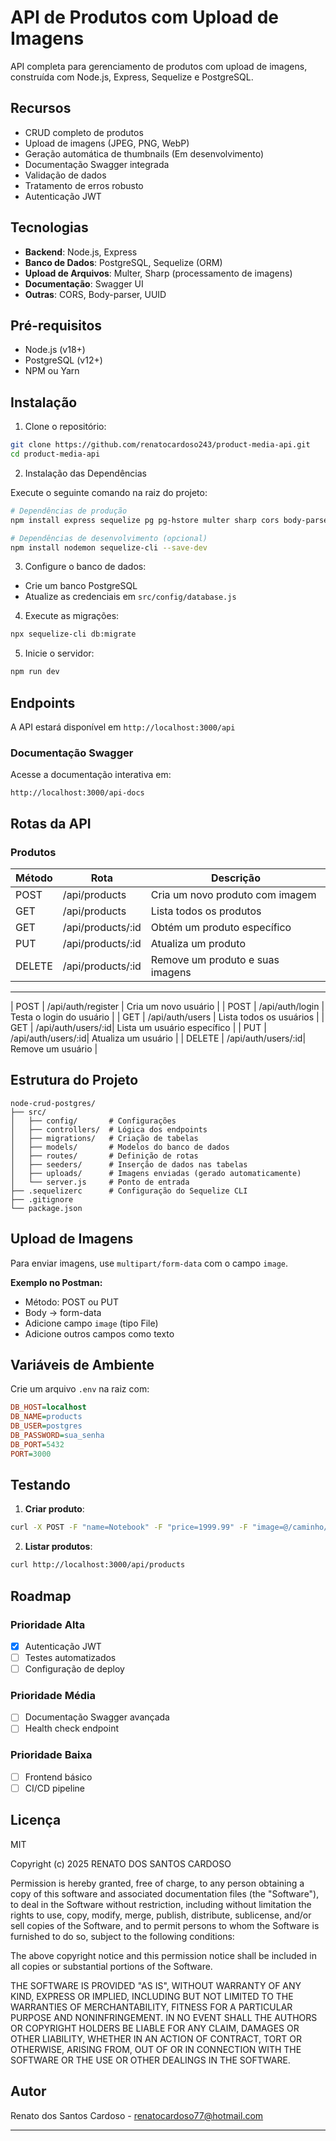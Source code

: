 # API de Produtos com Upload de Imagens

API completa para gerenciamento de produtos com upload de imagens, construída com Node.js, Express, Sequelize e PostgreSQL.

## Recursos

- CRUD completo de produtos
- Upload de imagens (JPEG, PNG, WebP)
- Geração automática de thumbnails (Em desenvolvimento)
- Documentação Swagger integrada
- Validação de dados
- Tratamento de erros robusto
- Autenticação JWT

## Tecnologias

- **Backend**: Node.js, Express
- **Banco de Dados**: PostgreSQL, Sequelize (ORM)
- **Upload de Arquivos**: Multer, Sharp (processamento de imagens)
- **Documentação**: Swagger UI
- **Outras**: CORS, Body-parser, UUID

## Pré-requisitos

- Node.js (v18+)
- PostgreSQL (v12+)
- NPM ou Yarn

## Instalação

1. Clone o repositório:

```bash
git clone https://github.com/renatocardoso243/product-media-api.git
cd product-media-api
```

2. Instalação das Dependências

Execute o seguinte comando na raiz do projeto:

```bash
# Dependências de produção
npm install express sequelize pg pg-hstore multer sharp cors body-parser dotenv swagger-ui-express swagger-jsdoc uuid

# Dependências de desenvolvimento (opcional)
npm install nodemon sequelize-cli --save-dev
```

3. Configure o banco de dados:

- Crie um banco PostgreSQL
- Atualize as credenciais em `src/config/database.js`

4. Execute as migrações:

```bash
npx sequelize-cli db:migrate
```

5. Inicie o servidor:

```bash
npm run dev
```

## Endpoints

A API estará disponível em `http://localhost:3000/api`

### Documentação Swagger

Acesse a documentação interativa em:

```
http://localhost:3000/api-docs
```

## Rotas da API

### Produtos

| Método | Rota              | Descrição                        |
| ------ | ----------------- | -------------------------------- |
| POST   | /api/products     | Cria um novo produto com imagem  |
| GET    | /api/products     | Lista todos os produtos          |
| GET    | /api/products/:id | Obtém um produto específico      |
| PUT    | /api/products/:id | Atualiza um produto              |
| DELETE | /api/products/:id | Remove um produto e suas imagens |
-----------------------------------------------------------------
| POST   | /api/auth/register | Cria um novo usuário             |
| POST   | /api/auth/login    | Testa o login do usuário         |
| GET    | /api/auth/users    | Lista todos os usuários          |
| GET    | /api/auth/users/:id| Lista um usuário específico      |
| PUT    | /api/auth/users/:id| Atualiza um usuário              |
| DELETE | /api/auth/users/:id| Remove um usuário                |

## Estrutura do Projeto

```
node-crud-postgres/
├── src/
│   ├── config/       # Configurações
│   ├── controllers/  # Lógica dos endpoints
│   ├── migrations/   # Criação de tabelas
│   ├── models/       # Modelos do banco de dados
│   ├── routes/       # Definição de rotas
│   ├── seeders/      # Inserção de dados nas tabelas
│   ├── uploads/      # Imagens enviadas (gerado automaticamente)
│   └── server.js     # Ponto de entrada
├── .sequelizerc      # Configuração do Sequelize CLI
├── .gitignore
└── package.json
```

## Upload de Imagens

Para enviar imagens, use `multipart/form-data` com o campo `image`.

**Exemplo no Postman:**

- Método: POST ou PUT
- Body → form-data
- Adicione campo `image` (tipo File)
- Adicione outros campos como texto

## Variáveis de Ambiente

Crie um arquivo `.env` na raiz com:

```ini
DB_HOST=localhost
DB_NAME=products
DB_USER=postgres
DB_PASSWORD=sua_senha
DB_PORT=5432
PORT=3000
```

## Testando

1. **Criar produto**:

```bash
curl -X POST -F "name=Notebook" -F "price=1999.99" -F "image=@/caminho/da/imagem.jpg" http://localhost:3000/api/products
```

2. **Listar produtos**:

```bash
curl http://localhost:3000/api/products
```

## Roadmap

### Prioridade Alta

- [x] Autenticação JWT
- [ ] Testes automatizados
- [ ] Configuração de deploy

### Prioridade Média

- [ ] Documentação Swagger avançada
- [ ] Health check endpoint

### Prioridade Baixa

- [ ] Frontend básico
- [ ] CI/CD pipeline

## Licença

MIT

Copyright (c) 2025 RENATO DOS SANTOS CARDOSO

Permission is hereby granted, free of charge, to any person obtaining a copy
of this software and associated documentation files (the "Software"), to deal
in the Software without restriction, including without limitation the rights
to use, copy, modify, merge, publish, distribute, sublicense, and/or sell
copies of the Software, and to permit persons to whom the Software is
furnished to do so, subject to the following conditions:

The above copyright notice and this permission notice shall be included in all
copies or substantial portions of the Software.

THE SOFTWARE IS PROVIDED "AS IS", WITHOUT WARRANTY OF ANY KIND, EXPRESS OR
IMPLIED, INCLUDING BUT NOT LIMITED TO THE WARRANTIES OF MERCHANTABILITY,
FITNESS FOR A PARTICULAR PURPOSE AND NONINFRINGEMENT. IN NO EVENT SHALL THE
AUTHORS OR COPYRIGHT HOLDERS BE LIABLE FOR ANY CLAIM, DAMAGES OR OTHER
LIABILITY, WHETHER IN AN ACTION OF CONTRACT, TORT OR OTHERWISE, ARISING FROM,
OUT OF OR IN CONNECTION WITH THE SOFTWARE OR THE USE OR OTHER DEALINGS IN THE
SOFTWARE.

## Autor

Renato dos Santos Cardoso - renatocardoso77@hotmail.com

---


